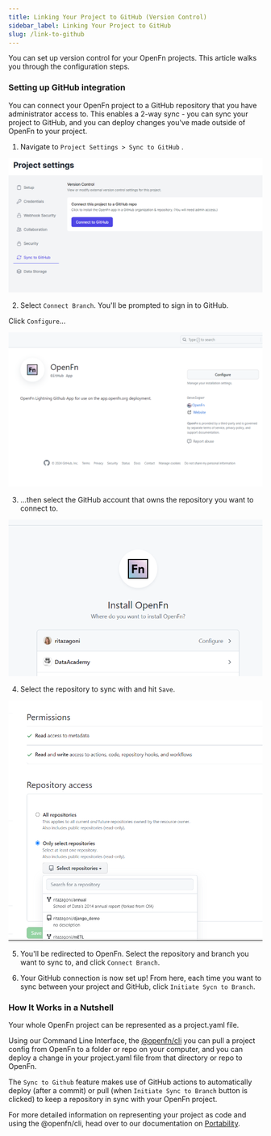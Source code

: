 ```yaml
---
title: Linking Your Project to GitHub (Version Control)
sidebar_label: Linking Your Project to GitHub
slug: /link-to-github
---
```


You can set up version control for your OpenFn projects. This article walks you
through the configuration steps.

### Setting up GitHub integration

You can connect your OpenFn project to a GitHub repository that you have
administrator access to. This enables a 2-way sync - you can sync your project
to GitHub, and you can deploy changes you've made outside of OpenFn to your
project.

1. Navigate to `Project Settings > Sync to GitHub` .

![Connect to GitHub](/img/lightning_connect_to_gh.png)

2. Select `Connect Branch`. You'll be prompted to sign in to GitHub.

Click `Configure`...

![Configure](/img/lightning_gh_configure.png)

3. ...then select the GitHub account that owns the repository you want to
   connect to.

![Install](/img/lightning_gh_install_openfn.png)

4. Select the repository to sync with and hit `Save`.

![Permissions](/img/lightning_gh_permissions.png)

5. You'll be redirected to OpenFn. Select the repository and branch you want to
   sync to, and click `Connect Branch`.

6. Your GitHub connection is now set up! From here, each time you want to sync
   between your project and GitHub, click `Initiate Sycn to Branch`.

### How It Works in a Nutshell

Your whole OpenFn project can be represented as a project.yaml file.

Using our Command Line Interface, the
[@openfn/cli](../deploy/portability#using-the-cli-to-deploy-or-describe-projects-projects-as-code)
you can pull a project config from OpenFn to a folder or repo on your computer,
and you can deploy a change in your project.yaml file from that directory or
repo to OpenFn.

The `Sync to Github` feature makes use of GitHub actions to automatically deploy
(after a commit) or pull (when `Initiate Sync to Branch` button is clicked) to
keep a repository in sync with your OpenFn project.

For more detailed information on representing your project as code and using the
@openfn/cli, head over to our documentation on
[Portability](../deploy/portability).
